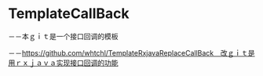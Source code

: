 # TemplateCallBack

－－本ｇｉｔ是一个接口回调的模板



－－https://github.com/whtchl/TemplateRxjavaReplaceCallBack　改ｇｉｔ是用ｒｘｊａｖａ实现接口回调的功能
